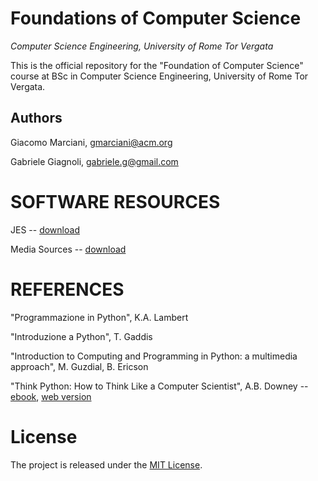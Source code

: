 # Foundations of Computer Science

*Computer Science Engineering, University of Rome Tor Vergata*

This is the official repository for the "Foundation of Computer Science" course at BSc in Computer Science Engineering, University of Rome Tor Vergata.


## Authors
Giacomo Marciani, [gmarciani@acm.org](mailto:gmarciani@acm.org)

Gabriele Giagnoli, [gabriele.g@gmail.com](mailto:gabriele.g@gmail.com)


# SOFTWARE RESOURCES
JES -- [download](https://github.com/gatech-csl/jes/releases/tag/5.020)

Media Sources -- [download](http://coweb.cc.gatech.edu/mediaComp-teach/uploads/1/mediasources-4ed.zip)


# REFERENCES
"Programmazione in Python", K.A. Lambert

"Introduzione a Python", T. Gaddis

"Introduction to Computing and Programming in Python: a multimedia approach", M. Guzdial, B. Ericson

"Think Python: How to Think Like a Computer Scientist", A.B. Downey -- [ebook](http://www.greenteapress.com/thinkpython/), [web version](http://www.greenteapress.com/thinkpython/html/index.html)


# License
The project is released under the [MIT License](https://opensource.org/licenses/MIT).
